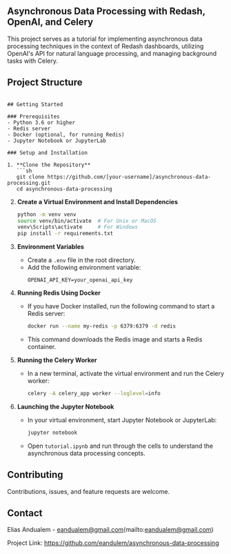 ## Asynchronous Data Processing with Redash, OpenAI, and Celery

This project serves as a tutorial for implementing asynchronous data processing techniques in the context of Redash dashboards, utilizing OpenAI's API for natural language processing, and managing background tasks with Celery.

## Project Structure

````

## Getting Started

### Prerequisites
- Python 3.6 or higher
- Redis server
- Docker (optional, for running Redis)
- Jupyter Notebook or JupyterLab

### Setup and Installation

1. **Clone the Repository**
   ```sh
   git clone https://github.com/[your-username]/asynchronous-data-processing.git
   cd asynchronous-data-processing
````

2. **Create a Virtual Environment and Install Dependencies**

   ```sh
   python -m venv venv
   source venv/bin/activate  # For Unix or MacOS
   venv\Scripts\activate     # For Windows
   pip install -r requirements.txt
   ```

3. **Environment Variables**

   - Create a `.env` file in the root directory.
   - Add the following environment variable:
     ```
     OPENAI_API_KEY=your_openai_api_key
     ```

4. **Running Redis Using Docker**

   - If you have Docker installed, run the following command to start a Redis server:
     ```sh
     docker run --name my-redis -p 6379:6379 -d redis
     ```
   - This command downloads the Redis image and starts a Redis container.

5. **Running the Celery Worker**

   - In a new terminal, activate the virtual environment and run the Celery worker:
     ```sh
     celery -A celery_app worker --loglevel=info
     ```

6. **Launching the Jupyter Notebook**
   - In your virtual environment, start Jupyter Notebook or JupyterLab:
     ```sh
     jupyter notebook
     ```
   - Open `tutorial.ipynb` and run through the cells to understand the asynchronous data processing concepts.

## Contributing

Contributions, issues, and feature requests are welcome.

## Contact

Elias Andualem - eandualem@gmail.com(mailto:eandualem@gmail.com)

Project Link: https://github.com/eandulem/asynchronous-data-processing
